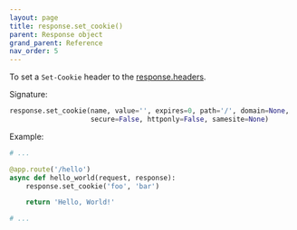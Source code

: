 ```yaml
---
layout: page
title: response.set_cookie()
parent: Response object
grand_parent: Reference
nav_order: 5
---
```


To set a `Set-Cookie` header to the [response.headers](/tremolo-docs/reference/response/headers.html).

Signature:
```python
response.set_cookie(name, value='', expires=0, path='/', domain=None,
                    secure=False, httponly=False, samesite=None)
```

Example:
```python
# ...

@app.route('/hello')
async def hello_world(request, response):
    response.set_cookie('foo', 'bar')

    return 'Hello, World!'

# ...
```
